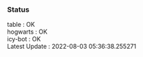 ### Status


table : OK  
hogwarts : OK  
icy-bot : OK  
Latest Update : 2022-08-03 05:36:38.255271
